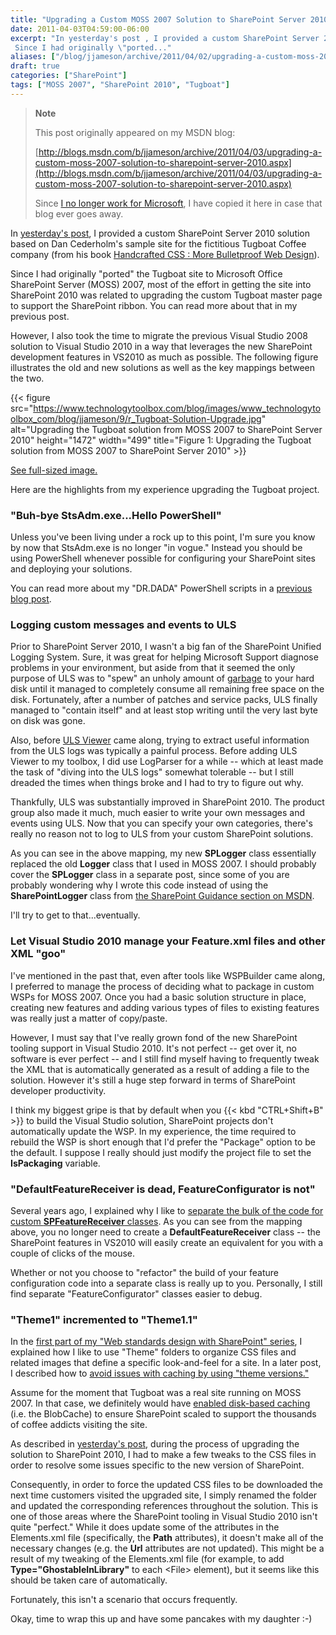 ```yaml
---
title: "Upgrading a Custom MOSS 2007 Solution to SharePoint Server 2010"
date: 2011-04-03T04:59:00-06:00
excerpt: "In yesterday's post , I provided a custom SharePoint Server 2010 solution based on Dan Cederholm's sample site for the fictitious Tugboat Coffee company (from his book Handcrafted CSS : More Bulletproof Web Design ). 
 Since I had originally \"ported..."
aliases: ["/blog/jjameson/archive/2011/04/02/upgrading-a-custom-moss-2007-solution-to-sharepoint-server-2010.aspx", "/blog/jjameson/archive/2011/04/03/upgrading-a-custom-moss-2007-solution-to-sharepoint-server-2010.aspx"]
draft: true
categories: ["SharePoint"]
tags: ["MOSS 2007", "SharePoint 2010", "Tugboat"]
---
```


> **Note**
>
> This post originally appeared on my MSDN blog:
>
> [http://blogs.msdn.com/b/jjameson/archive/2011/04/03/upgrading-a-custom-moss-2007-solution-to-sharepoint-server-2010.aspx](http://blogs.msdn.com/b/jjameson/archive/2011/04/03/upgrading-a-custom-moss-2007-solution-to-sharepoint-server-2010.aspx)
>
> Since [I no longer work for Microsoft](/blog/jjameson/2011/09/02/last-day-with-microsoft), I have copied it here in case that blog                 ever goes away.

In [yesterday's post](/blog/jjameson/2011/04/02/web-standards-design-with-sharepoint-part-4), I provided a custom SharePoint Server 2010 solution based         on Dan Cederholm's sample site for the fictitious Tugboat Coffee company (from his         book [Handcrafted CSS : More Bulletproof Web Design](http://amzn.com/0321643380)).

Since I had originally "ported" the Tugboat site to Microsoft Office SharePoint         Server (MOSS) 2007, most of the effort in getting the site into SharePoint 2010         was related to upgrading the custom Tugboat master page to support the SharePoint         ribbon. You can read more about that in my previous post.

However, I also took the time to migrate the previous Visual Studio 2008 solution         to Visual Studio 2010 in a way that leverages the new SharePoint development features         in VS2010 as much as possible. The following figure illustrates the old and new         solutions as well as the key mappings between the two.

{{< figure
src="https://www.technologytoolbox.com/blog/images/www_technologytoolbox_com/blog/jjameson/9/r_Tugboat-Solution-Upgrade.jpg"
alt="Upgrading the Tugboat solution from MOSS 2007 to SharePoint Server 2010"
height="1472"
width="499"
title="Figure 1: Upgrading the Tugboat solution from MOSS 2007 to SharePoint Server 2010" >}}

[See full-sized image.](/blog/images/www_technologytoolbox_com/blog/jjameson/9/o_Tugboat-Solution-Upgrade.jpg)

Here are the highlights from my experience upgrading the Tugboat project.

### "Buh-bye StsAdm.exe...Hello PowerShell"

Unless you've been living under a rock up to this point, I'm sure you know by now         that StsAdm.exe is no longer "in vogue." Instead you should be using PowerShell         whenever possible for configuring your SharePoint sites and deploying your solutions.

You can read more about my "DR.DADA" PowerShell scripts in a [previous blog post](/blog/jjameson/2011/02/27/deployment-scripts-for-sharepoint-server-2010).

### Logging custom messages and events to ULS

Prior to SharePoint Server 2010, I wasn't a big fan of the SharePoint Unified Logging         System. Sure, it was great for helping Microsoft Support diagnose problems in your         environment, but aside from that it seemed the only purpose of ULS was to "spew"         an unholy amount of [garbage](/blog/jjameson/2009/03/26/sharepoint-uls-logs-flooded-with-preserving-template-record-with-size) to your hard disk until it managed to completely consume all remaining         free space on the disk. Fortunately, after a number of patches and service packs,         ULS finally managed to "contain itself" and at least stop writing until the very         last byte on disk was gone.

Also, before [ULS Viewer](http://archive.msdn.microsoft.com/ULSViewer)         came along, trying to extract useful information from the ULS logs was typically         a painful process. Before adding ULS Viewer to my toolbox, I did use LogParser for         a while -- which at least made the task of "diving into the ULS logs" somewhat tolerable         -- but I still dreaded the times when things broke and I had to try to figure out         why.

Thankfully, ULS was substantially improved in SharePoint 2010. The product group         also made it much, much easier to write your own messages and events using ULS.         Now that you can specify your own categories, there's really no reason not to log         to ULS from your custom SharePoint solutions.

As you can see in the above mapping, my new **SPLogger** class essentially         replaced the old **Logger** class that I used in MOSS 2007. I should         probably cover the **SPLogger** class in a separate post, since some         of you are probably wondering why I wrote this code instead of using the **SharePointLogger** class from [the SharePoint Guidance section on MSDN](http://msdn.microsoft.com/en-us/library/ff649628.aspx).

I'll try to get to that...eventually.

### Let Visual Studio 2010 manage your Feature.xml files and other XML "goo"

I've mentioned in the past that, even after tools like WSPBuilder came along, I         preferred to manage the process of deciding what to package in custom WSPs for MOSS         2007. Once you had a basic solution structure in place, creating new features and         adding various types of files to existing features was really just a matter of copy/paste.

However, I must say that I've really grown fond of the new SharePoint tooling support         in Visual Studio 2010. It's not perfect -- get over it, no software is ever perfect         -- and I still find myself having to frequently tweak the XML that is automatically         generated as a result of adding a file to the solution. However it's still a huge         step forward in terms of SharePoint developer productivity.

I think my biggest gripe is that by default when you {{< kbd "CTRL+Shift+B" >}} to         build the Visual Studio solution, SharePoint projects don't automatically update         the WSP. In my experience, the time required to rebuild the WSP is short enough         that I'd prefer the "Package" option to be the default. I suppose I really should         just modify the project file to set the **IsPackaging** variable.

### "DefaultFeatureReceiver is dead, FeatureConfigurator is not"

Several years ago, I explained why I like to [separate the bulk of the code for custom **SPFeatureReceiver** classes](/blog/jjameson/2007/03/22/what-s-in-a-name-defaultfeaturereceiver-vs-featureconfigurator).         As you can see from the mapping above, you no longer need to create a **DefaultFeatureReceiver** class -- the SharePoint features in VS2010 will easily create an equivalent         for you with a couple of clicks of the mouse.

Whether or not you choose to "refactor" the build of your feature configuration         code into a separate class is really up to you. Personally, I still find separate         "FeatureConfigurator" classes easier to debug.

### "Theme1" incremented to "Theme1.1"

In the [first part of my "Web standards design with SharePoint" series](/blog/jjameson/2010/01/30/web-standards-design-with-moss-2007-part-1), I explained         how I like to use "Theme" folders to organize CSS files and related images that         define a specific look-and-feel for a site. In a later post, I described how to         [avoid issues with caching by using "theme versions."](/blog/jjameson/2010/11/16/avoid-issues-with-caching-by-using-quot-theme-versions-quot)

Assume for the moment that Tugboat was a real site running on MOSS 2007. In that         case, we definitely would have [enabled disk-based caching](/blog/jjameson/2009/03/27/always-enable-disk-based-caching-in-moss-2007) (i.e. the BlobCache) to ensure SharePoint scaled         to support the thousands of coffee addicts visiting the site.

As described in [yesterday's post](/blog/jjameson/2011/04/02/web-standards-design-with-sharepoint-part-4), during the process of upgrading the solution to SharePoint         2010, I had to make a few tweaks to the CSS files in order to resolve some issues         specific to the new version of SharePoint.

Consequently, in order to force the updated CSS files to be downloaded the next         time customers visited the upgraded site, I simply renamed the folder and updated         the corresponding references throughout the solution. This is one of those areas         where the SharePoint tooling in Visual Studio 2010 isn't quite "perfect." While         it does update some of the attributes in the Elements.xml file (specifically, the         **Path** attributes), it doesn't make all of the necessary changes         (e.g. the **Url** attributes are not updated). This might be a result         of my tweaking of the Elements.xml file (for example, to add **Type="GhostableInLibrary"**         to each &lt;File&gt; element), but it seems like this should be taken care of automatically.

Fortunately, this isn't a scenario that occurs frequently.

Okay, time to wrap this up and have some pancakes with my daughter :-)

